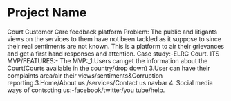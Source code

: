 # Project Name
Court Customer Care  feedback platform
Problem:
The public and litigants views on the services to them have not been tackled as it suppose to since their real sentiments are not known.
This is a platform to air their grievances and get a first hand responses and attention. 
Case study:-ELRC Court.
ITS MVP/FEATURES:-
The MVP:_1.Users can get the information about the Court(Courts available in the country/drop down)  3.User can have their complaints area/air their views/sentiments&Corruption reporting.3.Home/About us /services/Contact us  navbar 4. Social media ways of contscting us:-facebook/twitter/you tube/help.
